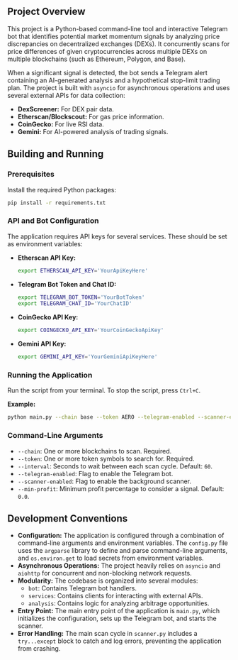 ## Project Overview

This project is a Python-based command-line tool and interactive Telegram bot that identifies potential market momentum signals by analyzing price discrepancies on decentralized exchanges (DEXs). It concurrently scans for price differences of given cryptocurrencies across multiple DEXs on multiple blockchains (such as Ethereum, Polygon, and Base).

When a significant signal is detected, the bot sends a Telegram alert containing an AI-generated analysis and a hypothetical stop-limit trading plan. The project is built with `asyncio` for asynchronous operations and uses several external APIs for data collection:

*   **DexScreener:** For DEX pair data.
*   **Etherscan/Blockscout:** For gas price information.
*   **CoinGecko:** For live RSI data.
*   **Gemini:** For AI-powered analysis of trading signals.

## Building and Running

### Prerequisites

Install the required Python packages:

```bash
pip install -r requirements.txt
```

### API and Bot Configuration

The application requires API keys for several services. These should be set as environment variables:

*   **Etherscan API Key:**
    ```bash
    export ETHERSCAN_API_KEY='YourApiKeyHere'
    ```
*   **Telegram Bot Token and Chat ID:**
    ```bash
    export TELEGRAM_BOT_TOKEN='YourBotToken'
    export TELEGRAM_CHAT_ID='YourChatID'
    ```
*   **CoinGecko API Key:**
    ```bash
    export COINGECKO_API_KEY='YourCoinGeckoApiKey'
    ```
*   **Gemini API Key:**
    ```bash
    export GEMINI_API_KEY='YourGeminiApiKeyHere'
    ```

### Running the Application

Run the script from your terminal. To stop the script, press `Ctrl+C`.

**Example:**

```bash
python main.py --chain base --token AERO --telegram-enabled --scanner-enabled
```

### Command-Line Arguments

*   `--chain`: One or more blockchains to scan. Required.
*   `--token`: One or more token symbols to search for. Required.
*   `--interval`: Seconds to wait between each scan cycle. Default: `60`.
*   `--telegram-enabled`: Flag to enable the Telegram bot.
*   `--scanner-enabled`: Flag to enable the background scanner.
*   `--min-profit`: Minimum profit percentage to consider a signal. Default: `0.0`.

## Development Conventions

*   **Configuration:** The application is configured through a combination of command-line arguments and environment variables. The `config.py` file uses the `argparse` library to define and parse command-line arguments, and `os.environ.get` to load secrets from environment variables.
*   **Asynchronous Operations:** The project heavily relies on `asyncio` and `aiohttp` for concurrent and non-blocking network requests.
*   **Modularity:** The codebase is organized into several modules:
    *   `bot`: Contains Telegram bot handlers.
    *   `services`: Contains clients for interacting with external APIs.
    *   `analysis`: Contains logic for analyzing arbitrage opportunities.
*   **Entry Point:** The main entry point of the application is `main.py`, which initializes the configuration, sets up the Telegram bot, and starts the scanner.
*   **Error Handling:** The main scan cycle in `scanner.py` includes a `try...except` block to catch and log errors, preventing the application from crashing.
